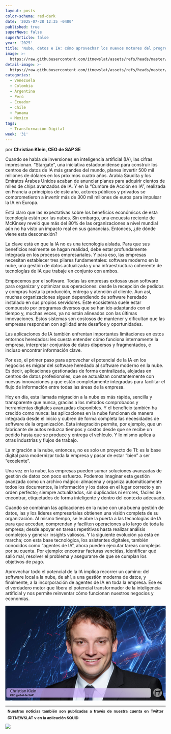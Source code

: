 ```yaml
---
layout: posts
color-schema: red-dark
date: '2025-07-28 12:35 -0400'
published: true
superNews: false
superArticle: false
year: '2025'
title: 'Nube, datos e IA: cómo aprovechar los nuevos motores del progreso'
image: >-
  https://raw.githubusercontent.com/itnewslat/assets/refs/heads/master/img/540x320/Christian-Klein-p.jpg
detail-image: >-
  https://raw.githubusercontent.com/itnewslat/assets/refs/heads/master/img/1024x680/Christian-Klein-g.jpg
categories:
  - Venezuela
  - Colombia
  - Argentina
  - Perú
  - Ecuador
  - Chile
  - Panama
  - Mexico
tags:
  - Transformación Digital
week: '31'
---
```

por **Christian Klein, CEO de SAP SE**

Cuando se habla de inversiones en inteligencia artificial (IA), las cifras impresionan. “Stargate”, una iniciativa estadounidense para construir los centros de datos de IA más grandes del mundo, planea invertir 500 mil millones de dólares en los próximos cuatro años. Arabia Saudita y los Emiratos Árabes Unidos acaban de anunciar planes para adquirir cientos de miles de chips avanzados de IA. Y en la “Cumbre de Acción en IA”, realizada en Francia a principios de este año, actores públicos y privados se comprometieron a invertir más de 300 mil millones de euros para impulsar la IA en Europa.

Está claro que las expectativas sobre los beneficios económicos de esta tecnología están por las nubes. Sin embargo, una encuesta reciente de McKinsey reveló que más del 80% de las organizaciones a nivel mundial aún no ha visto un impacto real en sus ganancias. Entonces, ¿de dónde viene esta desconexión?

La clave está en que la IA no es una tecnología aislada. Para que sus beneficios realmente se hagan realidad, debe estar profundamente integrada en los procesos empresariales. Y para eso, las empresas necesitan establecer tres pilares fundamentales: software moderno en la nube, una gestión de datos actualizada y una infraestructura coherente de tecnologías de IA que trabaje en conjunto con ambos.

Empecemos por el software. Todas las empresas exitosas usan software para organizar y optimizar sus operaciones: desde la recepción de pedidos y compras hasta la producción, entrega y atención al cliente. Aun así, muchas organizaciones siguen dependiendo de software heredado instalado en sus propios servidores. Este ecosistema suele estar compuesto por programas diversos que se han ido adaptando con el tiempo y, muchas veces, ya no están alineados con las últimas innovaciones. Estos sistemas son costosos de mantener y dificultan que las empresas respondan con agilidad ante desafíos y oportunidades.

Las aplicaciones de IA también enfrentan importantes limitaciones en estos entornos heredados: les cuesta entender cómo funciona internamente la empresa, interpretar conjuntos de datos dispersos y fragmentados, e incluso encontrar información clave.

Por eso, el primer paso para aprovechar el potencial de la IA en los negocios es migrar del software heredado al software moderno en la nube. Es decir, aplicaciones gestionadas de forma centralizada, alojadas en centros de datos profesionales, que se actualizan constantemente con nuevas innovaciones y que están completamente integradas para facilitar el flujo de información entre todas las áreas de la empresa.

Hoy en día, esta llamada migración a la nube es más rápida, sencilla y transparente que nunca, gracias a los métodos comprobados y herramientas digitales avanzadas disponibles. Y el beneficio también ha crecido como nunca: las aplicaciones en la nube funcionan de manera integrada desde el inicio y cubren de forma completa las necesidades de software de la organización. Esta integración permite, por ejemplo, que un fabricante de autos reduzca tiempos y costos desde que se recibe un pedido hasta que se produce y entrega el vehículo. Y lo mismo aplica a otras industrias y flujos de trabajo.

La migración a la nube, entonces, no es solo un proyecto de TI: es la base digital para modernizar toda la empresa y pasar de estar “bien” a ser “excelente”.

Una vez en la nube, las empresas pueden sumar soluciones avanzadas de gestión de datos con poco esfuerzo. Podemos imaginar esta gestión avanzada como un archivo mágico: almacena y organiza automáticamente todos los documentos, la información y los datos en el lugar correcto y en orden perfecto; siempre actualizados, sin duplicados ni errores, fáciles de encontrar, etiquetados de forma inteligente y dentro del contexto adecuado.

Cuando se combinan las aplicaciones en la nube con una buena gestión de datos, las y los líderes empresariales obtienen una visión completa de su organización. Al mismo tiempo, se le abre la puerta a las tecnologías de IA para que accedan, comprendan y faciliten operaciones a lo largo de toda la empresa; desde apoyar en tareas repetitivas hasta realizar análisis complejos y generar insights valiosos. Y la siguiente evolución ya está en marcha; con esta base tecnológica, los asistentes digitales, también conocidos como “agentes de IA”, ahora pueden ejecutar tareas complejas por su cuenta. Por ejemplo: encontrar facturas vencidas, identificar qué salió mal, resolver el problema y asegurarse de que se cumplan los objetivos de pago.

Aprovechar todo el potencial de la IA implica recorrer un camino: del software local a la nube, de ahí, a una gestión moderna de datos, y finalmente, a la incorporación de agentes de IA en toda la empresa. Ese es el verdadero motor que libera el potencial transformador de la inteligencia artificial y nos permite reinventar cómo funcionan nuestros negocios y economías.

![](https://raw.githubusercontent.com/itnewslat/assets/refs/heads/master/img/540x320/Christian-Klein-p.jpg)

<table style="height: 42px;" width="569">
<tbody>
<tr>
<td style="text-align: justify;"><sub><strong>Nuestras noticias también son publicadas a través de nuestra cuenta en Twitter <a href="https://twitter.com/itnewslat?lang=es">@ITNEWSLAT</a> y en la aplicación <a href="https://squidapp.co/en/">SQUID</a></strong></sub></td>
</tr>
</tbody>
</table>

<img src="https://tracker.metricool.com/c3po.jpg?hash=56f88a41e39ab42c063cc51676587a04"/>